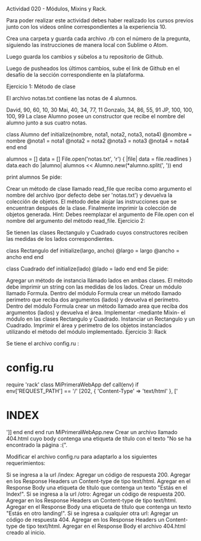 Actividad 020 - Módulos, Mixins y Rack.

Para poder realizar este actividad debes haber realizado los cursos previos junto con los videos online correspondientes a la experiencia 10.

Crea una carpeta y guarda cada archivo .rb con el número de la pregunta, siguiendo las instrucciones de manera local con Sublime o Atom.

Luego guarda los cambios y súbelos a tu repositorio de Github.

Luego de pusheados los últimos cambios, sube el link de Github en el desafío de la sección correspondiente en la plataforma.

Ejercicio 1: Método de clase

El archivo notas.txt contiene las notas de 4 alumnos.

David, 90, 60, 10, 30
Mai, 40, 34, 77, 11
Gonzalo, 34, 86, 55, 91
JP, 100, 100, 100, 99
La clase Alumno posee un constructor que recibe el nombre del alumno junto a sus cuatro notas.

class Alumno
  def initialize(nombre, nota1, nota2, nota3, nota4)
    @nombre = nombre
    @nota1 = nota1
    @nota2 = nota2
    @nota3 = nota3
    @nota4 = nota4
  end
end

alumnos = []
data = []
File.open('notas.txt', 'r') { |file| data = file.readlines }
data.each do |alumno|
  alumnos << Alumno.new(*alumno.split(', '))
end

print alumnos
Se pide:

Crear un método de clase llamado read_file que reciba como argumento el nombre del archivo (por defecto debe ser 'notas.txt') y devuelva la colección de objetos. El método debe alojar las instrucciones que se encuentran después de la clase. Finalmente imprimir la colección de objetos generada.
Hint: Debes reemplazar el argumento de File.open con el nombre del argumento del método read_file.
Ejercicio 2:

Se tienen las clases Rectangulo y Cuadrado cuyos constructores reciben las medidas de los lados correspondientes.

class Rectangulo
  def initialize(largo, ancho)
    @largo = largo
    @ancho = ancho
  end
end

class Cuadrado
  def initialize(lado)
    @lado = lado
  end
end
Se pide:

Agregar un método de instancia llámado lados en ambas clases. El método debe imprimir un string con las medidas de los lados.
Crear un módulo llamado Formula.
Dentro del módulo Formula crear un método llamado perimetro que reciba dos argumentos (lados) y devuelva el perímetro.
Dentro del módulo Formula crear un método llamado area que reciba dos argumentos (lados) y devuelva el área.
Implementar -mediante Mixin- el módulo en las clases Rectangulo y Cuadrado.
Instanciar un Rectangulo y un Cuadrado.
Imprimir el área y perímetro de los objetos instanciados utilizando el método del módulo implementado.
Ejercicio 3: Rack

Se tiene el archivo config.ru :

# config.ru
require 'rack'
class MiPrimeraWebApp
  def call(env)
    if env['REQUEST_PATH'] == '/'
      [202, { 'Content-Type' => 'text/html' }, ['<h1> INDEX </h1>']]
    end
  end
end
run MiPrimeraWebApp.new
Crear un archivo llamado 404.html cuyo body contenga una etiqueta de título con el texto "No se ha encontrado la página :(".

Modificar el archivo config.ru para adaptarlo a los siguientes requerimientos:

Si se ingresa a la url /index:
Agregar un código de respuesta 200.
Agregar en los Response Headers un Content-type de tipo text/html.
Agregar en el Response Body una etiqueta de título que contenga un texto "Estás en el Index!".
Si se ingresa a la url /otro:
Agregar un código de respuesta 200.
Agregar en los Response Headers un Content-type de tipo text/html.
Agregar en el Response Body una etiqueta de título que contenga un texto "Estás en otro landing!".
Si se ingresa a cualquier otra url:
Agregar un código de respuesta 404.
Agregar en los Response Headers un Content-type de tipo text/html.
Agregar en el Response Body el archivo 404.html creado al inicio.
